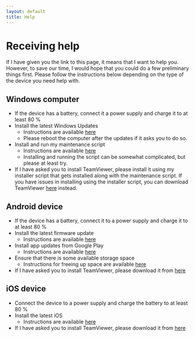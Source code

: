 ```yaml
---
layout: default
title: Help
---
```


# Receiving help
If I have given you the link to this page,
it means that I want to help you.
However, to save our time, I would hope that you could do a few preliminary things first.
Please follow the instructions below depending on the type of the device you need help with.


## Windows computer
- If the device has a battery, connect it a power supply and charge it to at least 80 %
- Install the latest Windows Updates
  - Instructions are available
    [here](https://support.microsoft.com/en-us/windows/get-the-latest-windows-update-7d20e88c-0568-483a-37bc-c3885390d212)
  - Please reboot the computer after the updates if it asks you to do so.
- Install and run my maintenance script
  - Instructions are available [here](https://github.com/AgenttiX/windows-scripts/blob/master/README.md)
  - Installing and running the script can be somewhat complicated, but please at least try.
- If I have asked you to install TeamViewer,
  please install it using my installer script that gets installed along with the maintenance script.
  If you have issues in installing using the installer script, you can download TeamViewer
  [here](https://www.teamviewer.com/en/download/windows/) instead.


## Android device
- If the device has a battery, connect it to a power supply and charge it to at least 80 %
- Install the latest firmware update
  - Instructions are available [here](https://support.google.com/android/answer/7680439)
- Install app updates from Google Play
  - Instructions are available [here](https://support.google.com/googleplay/answer/113412)
- Ensure that there is some available storage space
  - Instructions for freeing up space are available [here](https://support.google.com/android/answer/7431795)
- If I have asked you to install TeamViewer, please download it from
  [here](https://play.google.com/store/apps/details?id=com.teamviewer.quicksupport.market)


## iOS device
- Connect the device to a power supply and charge the battery to at least 80 %
- Install the latest iOS
  - Instructions are available [here](https://support.apple.com/fi-fi/guide/iphone/iph3e504502/ios)
- If I have asked you to install TeamViewer, please download it from
  [here](https://apps.apple.com/us/app/teamviewer-quicksupport/id661649585)

